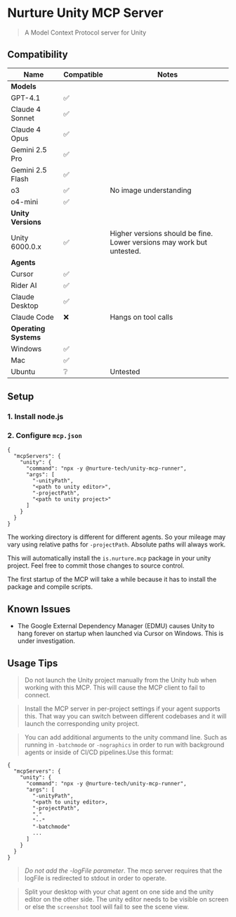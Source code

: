 # Nurture Unity MCP Server

> A Model Context Protocol server for Unity

## Compatibility

| Name | Compatible | Notes |
|------|------------|-------|
| **Models** |  |  |
| GPT-4.1 | ✅ | |
| Claude 4 Sonnet | ✅ |  |
| Claude 4 Opus | ✅  |  |
| Gemini 2.5 Pro | ✅  |  |
| Gemini 2.5 Flash | ✅  |  |
| o3 | ✅  | No image understanding |
| o4-mini | ✅ | |
| **Unity Versions** |  |  |
| Unity 6000.0.x | ✅ | Higher versions should be fine. Lower versions may work but untested. |
| **Agents** |  |  |
| Cursor | ✅ |  |
| Rider AI | ✅ |  |
| Claude Desktop | ✅ |  |
| Claude Code | ❌ | Hangs on tool calls |
| **Operating Systems** |  |  |
| Windows | ✅ |  |
| Mac | ✅ |  |
| Ubuntu | ❔ | Untested |


## Setup

### 1. Install node.js

### 2. Configure `mcp.json`

```
{
  "mcpServers": {
    "unity": {
      "command": "npx -y @nurture-tech/unity-mcp-runner",
      "args": [
        "-unityPath",
        "<path to unity editor>",
        "-projectPath", 
        "<path to unity project>"
      ]
    }
  }
}
```

The working directory is different for different agents. So your mileage may vary using relative paths for `-projectPath`. Absolute paths will always work.

This will automatically install the `is.nurture.mcp` package in your unity project. Feel free to commit those changes to source control.

The first startup of the MCP will take a while because it has to install the package and compile scripts.

## Known Issues

- The Google External Dependency Manager (EDMU) causes Unity to hang forever on startup when launched via Cursor on  Windows. This is under investigation.

## Usage Tips

> Do not launch the Unity project manually from the Unity hub when working with this MCP. This will cause the MCP client to fail to connect.

> Install the MCP server in per-project settings if your agent supports this. That way you can switch between different codebases and it will launch the corresponding unity project.

> You can add additional arguments to the unity command line. Such as running in `-batchmode` or `-nographics` in order to run with background agents or inside of CI/CD pipelines.Use this format:

```
{
  "mcpServers": {
    "unity": {
      "command": "npx -y @nurture-tech/unity-mcp-runner",
      "args": [
        "-unityPath",
        "<path to unity editor>,
        "-projectPath", 
        "."
        "--"
        "-batchmode"
        ...
      ]
    }
  }
}
```

> _Do not add the -logFile parameter_. The mcp server requires that the logFile is redirected to stdout in order to operate.

> Split your desktop with your chat agent on one side and the unity editor on the other side. The unity editor needs to be visible on screen or else the `screenshot` tool will fail to see the scene view.